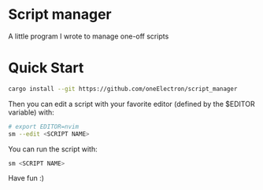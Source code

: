 # Script manager
A little program I wrote to manage one-off scripts

# Quick Start
```sh
cargo install --git https://github.com/oneElectron/script_manager
```

Then you can edit a script with your favorite editor (defined by the $EDITOR variable) with:
```sh
# export EDITOR=nvim
sm --edit <SCRIPT NAME>
```

You can run the script with:
```sh
sm <SCRIPT NAME>
```
Have fun :)



